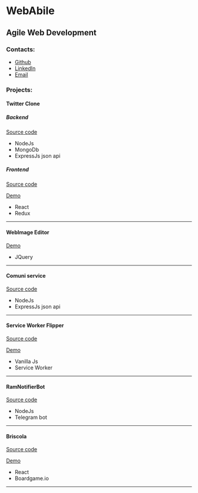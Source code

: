 # WebAbile

## Agile Web Development

### Contacts:

- [Github](https://github.com/JuanRamino)
- [LinkedIn](https://www.linkedin.com/in/juan-ramino-646a80b)
- [Email](mailto:juan.ramino@gmail.com)

### Projects:

#### __Twitter Clone__

##### Backend

[Source code](https://github.com/JuanRamino/twitter-clone.git)

- NodeJs
- MongoDb
- ExpressJs json api

##### Frontend

[Source code](https://github.com/JuanRamino/twitter-clone-front.git)

[Demo](http://twitter.webabile.it/)

- React
- Redux

___

#### __WebImage Editor__

[Demo](http://image-editor.webabile.it/)

- JQuery

___

#### __Comuni service__

[Source code](https://github.com/JuanRamino/comuni-service.git)

- NodeJs
- ExpressJs json api

___

#### __Service Worker Flipper__

[Source code](https://github.com/JuanRamino/service-worker-flipper.git)

[Demo](https://service-worker-flipper.webabile.it/)

- Vanilla Js
- Service Worker

___

#### __RamNotifierBot__

[Source code](https://github.com/JuanRamino/RamNotifierBot)

- NodeJs
- Telegram bot

___

#### __Briscola__

[Source code](https://github.com/JuanRamino/briscola)

[Demo](https://briscola.webabile.it/app)

- React
- Boardgame.io

___
